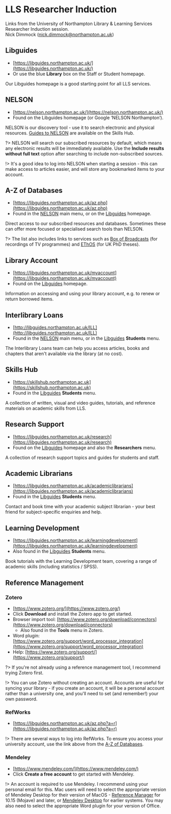 # LLS Researcher Induction

Links from the University of Northampton Library & Learning Services Researcher Induction session.\
Nick Dimmock ([nick.dimmock@northampton.ac.uk](mailto:nick.dimmock@northampton.ac.uk))

## Libguides

- [https://libguides.northampton.ac.uk/](https://libguides.northampton.ac.uk/)
- Or use the blue **Library** box on the Staff or Student homepage.

Our Libguides homepage is a good starting point for all LLS services.

## NELSON

- [https://nelson.northampton.ac.uk/](https://nelson.northampton.ac.uk/)
- Found on the Libguides homepage (or Google ‘NELSON Northampton’).

NELSON is our discovery tool - use it to search electronic and physical resources. [Guides to NELSON](https://skillshub.northampton.ac.uk/nelson/) are available on the Skills Hub.

?> NELSON will search our subscribed resources by default, which means any electronic results will be immediately available. Use the **Include results without full text** option after searching to include non-subscribed sources.

!> It's a good idea to log into NELSON when starting a session - this can make access to articles easier, and will store any bookmarked items to your account.

## A-Z of Databases

- [https://libguides.northampton.ac.uk/az.php](https://libguides.northampton.ac.uk/az.php)
- Found in the [NELSON](https://nelson.northampton.ac.uk/) main menu, or on the [Libguides](https://libguides.northampton.ac.uk) homepage.

Direct access to our subscribed resources and databases. Sometimes these can offer more focused or specialised search tools than NELSON.

?> The list also includes links to services such as [Box of Broadcasts](https://login.learningonscreen.ac.uk/) (for recordings of TV programmes) and [EThOS](http://ethos.bl.uk/) (for UK PhD theses).

## Library Account

- [https://libguides.northampton.ac.uk/myaccount](https://libguides.northampton.ac.uk/myaccount)
- Found on the [Libguides](https://libguides.northampton.ac.uk) homepage.

Information on accessing and using your library account, e.g. to renew or return borrowed items.

## Interlibrary Loans

- [http://libguides.northampton.ac.uk/ILL](http://libguides.northampton.ac.uk/ILL)
- Found in the [NELSON](https://nelson.northampton.ac.uk/) main menu, or in the [Libguides](https://libguides.northampton.ac.uk) **Students** menu.

The Interlibrary Loans team can help you access articles, books and chapters that aren't available via the library (at no cost).

## Skills Hub

- [https://skillshub.northampton.ac.uk](https://skillshub.northampton.ac.uk)
- Found in the [Libguides](https://libguides.northampton.ac.uk) **Students** menu.

A collection of written, visual and video guides, tutorials, and reference materials on academic skills from LLS.

## Research Support

- [https://libguides.northampton.ac.uk/research](https://libguides.northampton.ac.uk/research)
- Found on the [Libguides](https://libguides.northampton.ac.uk) homepage and also the **Researchers** menu.

A collection of research support topics and guides for students and staff.

## Academic Librarians

- [https://libguides.northampton.ac.uk/academiclibrarians](https://libguides.northampton.ac.uk/academiclibrarians)
- Found in the [Libguides](https://libguides.northampton.ac.uk) **Students** menu.

Contact and book time with your academic subject librarian - your best friend for subject-specific enquiries and help.

## Learning Development

- [https://libguides.northampton.ac.uk/learningdevelopment](https://libguides.northampton.ac.uk/learningdevelopment)
- Also found in the [Libguides](https://libguides.northampton.ac.uk) **Students** menu.

Book tutorials with the Learning Development team, covering a range of academic skills (including statistics / SPSS).

## Reference Management

### Zotero

- [https://www.zotero.org/](https://www.zotero.org/)
- Click **Download** and install the Zotero app to get started.
- Browser import tool: [https://www.zotero.org/download/connectors](https://www.zotero.org/download/connectors)
  - Also found in the **Tools** menu in Zotero.
- Word plugin: [https://www.zotero.org/support/word_processor_integration](https://www.zotero.org/support/word_processor_integration)
- Help: [https://www.zotero.org/support/](https://www.zotero.org/support/)

?> If you're not already using a reference management tool, I recommend trying Zotero first.

!> You can use Zotero without creating an account. Accounts are useful for syncing your library - if you create an account, it will be a personal account rather than a university one, and you'll need to set (and remember!) your own password.

### RefWorks

- [https://libguides.northampton.ac.uk/az.php?a=r](https://libguides.northampton.ac.uk/az.php?a=r)

!> There are several ways to log into RefWorks. To ensure you access your university account, use the link above from the [A-Z of Databases](https://libguides.northampton.ac.uk/az.php).

### Mendeley

- [https://www.mendeley.com/](https://www.mendeley.com/)
- Click **Create a free account** to get started with Mendeley.

!>  An account is required to use Mendeley. I recommend using your personal email for this.
Mac users will need to select the appropriate version of Mendeley Desktop for their version of MacOS - [Reference Manager](https://www.mendeley.com/download-reference-manager/macOS) for 10.15 (Mojave) and later, or [Mendeley Desktop](https://www.mendeley.com/download-mendeley-desktop-legacy/macOS) for earlier systems. You may also need to select the appropriate Word plugin for your version of Office.
